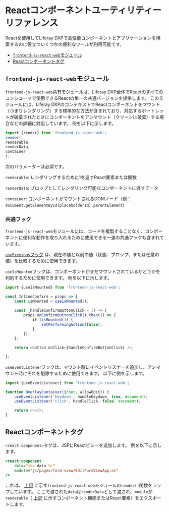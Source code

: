 # Reactコンポーネントユーティリティーリファレンス

Reactを使用してLiferay DXPで高性能コンポーネントとアプリケーションを構築するのに役立ついくつかの便利なツールが利用可能です。

* [`frontend-js-react-web`モジュール](#frontend-js-react-web-module)
* [Reactコンポーネントタグ](#react-component-tag)

## `frontend-js-react-web`モジュール

`frontend-js-react-web`共有モジュールは、Liferay DXP全体でReactのすべてのコンシューマで使用できるReactの単一の共通バージョンを提供します。 このモジュールには、Liferay DXPのコンテキストでReactコンポーネントをマウント（つまりレンダリング）する標準的な方法が含まれており、対応するポートレットが破棄されたときにコンポーネントをアンマウント（クリーンに破棄）する場合などの詳細に対応しています。 例を以下に示します。

```javascript
import {render} from 'frontend-js-react-web';
render(
renderable,
renderData,
container
);
```

次のパラメーターは必須です。

`renderable`: レンダリングするために1を返すReact要素または関数

`renderData`: プロップとしてレンダリング可能なコンポーネントに渡すデータ

`container`: コンポーネントがマウントされるDOMノード（例： `document.getElementById(placeholderId).parentElement`）

### 共通フック

`frontend-js-react-web`モジュールには、コードを複製することなく、コンポーネントに便利な動作を取り入れるために使用できる一連の共通フックも含まれています。

[`usePrevious`フック](https://reactjs.org/docs/hooks-faq.html#how-to-get-the-previous-props-or-state) は、現在の値と以前の値（状態、プロップ、または任意の値）を比較するために使用できます。

`useIsMounted`フックは、コンポーネントがまだマウントされているかどうかを判別するために使用できます。 例を以下に示します。

```javascript
import {useIsMounted} from 'frontend-js-react-web';

const InlineConfirm = props => {
    const isMounted = useIsMounted();

    const _handleConfirmButtonClick = () => {
        props.onConfirmButtonClick().then(() => {
            if (isMounted()) {
                setPerformingAction(false);
            }
        });
    };

    return <button onClick={handleConfirmButtonClick} />;

};
```

`useEventListener`フックは、マウント時にイベントリスナーを追加し、アンマウント時にそれを削除するために使用できます。 以下に例を示します。

```javascript
import {useEventListener} from 'frontend-js-react-web';

function OverlayContainer({root, allowEdit}) {
    useEventListener('keydown', handleKeydown, true, document);
    useEventListener('click', handleClick, false, document);

    return <></>;
}
```

## Reactコンポーネントタグ

`<react:component>`タグは、JSPにReactビューを追加します。 例を以下に示します。

```jsp
<react:component
    data="<%= data %>"
    module="js/pages/form-view/EditFormViewApp.es"
/>
```

これは、 [上記](#frontend-js-react-web-module) に示す`frontend-js-react-web`モジュールの`render()`関数をラップしています。 ここで渡された`data`は`renderData`として渡され、`module`が`renderable`（ [上記](#frontend-js-react-web-module) に示すコンポーネント機能またはReact要素）をエクスポートします。

